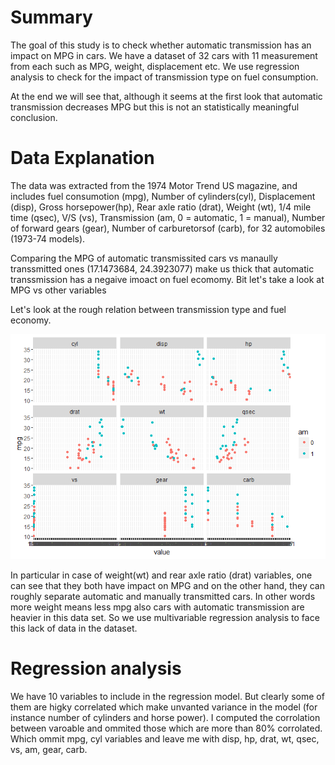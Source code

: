 Summary
=======

The goal of this study is to check whether automatic transmission has an
impact on MPG in cars. We have a dataset of 32 cars with 11 measurement
from each such as MPG, weight, displacement etc. We use regression
analysis to check for the impact of transmission type on fuel
consumption.

At the end we will see that, although it seems at the first look that
automatic transmission decreases MPG but this is not an statistically
meaningful conclusion.

Data Explanation
================

The data was extracted from the 1974 Motor Trend US magazine, and
includes fuel consumotion (mpg), Number of cylinders(cyl), Displacement
(disp), Gross horsepower(hp), Rear axle ratio (drat), Weight (wt), 1/4
mile time (qsec), V/S (vs), Transmission (am, 0 = automatic, 1 =
manual), Number of forward gears (gear), Number of carburetorsof (carb),
for 32 automobiles (1973-74 models).

Comparing the MPG of automatic transmissited cars vs manaully
transsmitted ones (17.1473684, 24.3923077) make us thick that automatic
transsmission has a negaive imoact on fuel ecomomy. Bit let's take a
look at MPG vs other variables

Let's look at the rough relation between transmission type and fuel
economy.

![](Readme_files/figure-markdown_strict/unnamed-chunk-2-1.png)<!-- -->

In particular in case of weight(wt) and rear axle ratio (drat)
variables, one can see that they both have impact on MPG and on the
other hand, they can roughly separate automatic and manually transmitted
cars. In other words more weight means less mpg also cars with automatic
transmission are heavier in this data set. So we use multivariable
regression analysis to face this lack of data in the dataset.

Regression analysis
===================

We have 10 variables to include in the regression model. But clearly
some of them are higky correlated which make unvanted variance in the
model (for instance number of cylinders and horse power). I computed the
corrolation between varoable and ommited those which are more than 80%
corrolated. Which ommit mpg, cyl variables and leave me with disp, hp,
drat, wt, qsec, vs, am, gear, carb.
